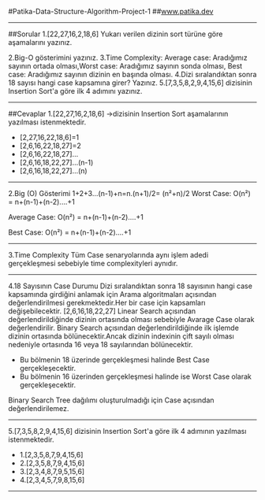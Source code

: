 #Patika-Data-Structure-Algorithm-Project-1
##www.patika.dev
___
##Sorular
1.[22,27,16,2,18,6]
Yukarı verilen dizinin sort türüne göre aşamalarını yazınız.

2.Big-O gösterimini yazınız.
3.Time Complexity: Average case: Aradığımız sayının ortada olması,Worst case: Aradığımız sayının sonda olması, Best case: Aradığımız sayının dizinin en başında olması.
4.Dizi sıralandıktan sonra 18 sayısı hangi case kapsamına girer? Yazınız.
5.[7,3,5,8,2,9,4,15,6] dizisinin Insertion Sort'a göre ilk 4 adımını yazınız.
___
##Cevaplar
1.[22,27,16,2,18,6] ->dizisinin Insertion Sort aşamalarının yazılması istenmektedir.
- [2,27,16,22,18,6]=1
- [2,6,16,22,18,27]=2
- [2,6,16,22,18,27]...
- [2,6,16,18,22,27]...(n-1)
- [2,6,16,18,22,27]...(n)
___

2.Big (O) Gösterimi
1+2+3...(n-1)+n=n.(n+1)/2= (n²+n)/2
Worst Case: O(n²) = n+(n-1)+(n-2)....+1

Average Case: O(n²) = n+(n-1)+(n-2)....+1

Best Case: O(n²) = n+(n-1)+(n-2)....+1
____

3.Time Complexity
Tüm Case senaryolarında aynı işlem adedi gerçekleşmesi sebebiyle time complexityleri aynıdır.
____

4.18 Sayısının Case Durumu
Dizi sıralandıktan sonra 18 sayısının hangi case kapsamında girdiğini anlamak için Arama algoritmaları açısından değerlendirilmesi gerekmektedir.Her bir case için kapsamları değişebilecektir.
[2,6,16,18,22,27]
Linear Search açısından değerlendirildiğinde dizinin ortasında olması sebebiyle Avarage Case olarak değerlendirilir.
Binary Search açısından değerlendirildiğinde  ilk işlemde dizinin ortasında bölünecektir.Ancak dizinin indexinin çift sayılı olması nedeniyle ortasında 16 veya 18 sayılarından bölünecektir.
- Bu bölmenin 18 üzerinde gerçekleşmesi halinde Best Case gerçekleşecektir.
- Bu bölmenin 16 üzerinden gerçekleşmesi halinde ise Worst Case olarak gerçekleşecektir.

Binary Search Tree dağılımı oluşturulmadığı için Case açısından değerlendirilemez.
____

5.[7,3,5,8,2,9,4,15,6] dizisinin Insertion Sort'a göre ilk 4 adımının yazılması istenmektedir.

 -  1.[2,3,5,8,7,9,4,15,6]
 -  2.[2,3,5,8,7,9,4,15,6]
 -  3.[2,3,4,8,7,9,5,15,6]
 -  4.[2,3,4,5,7,9,8,15,6]

 ____
